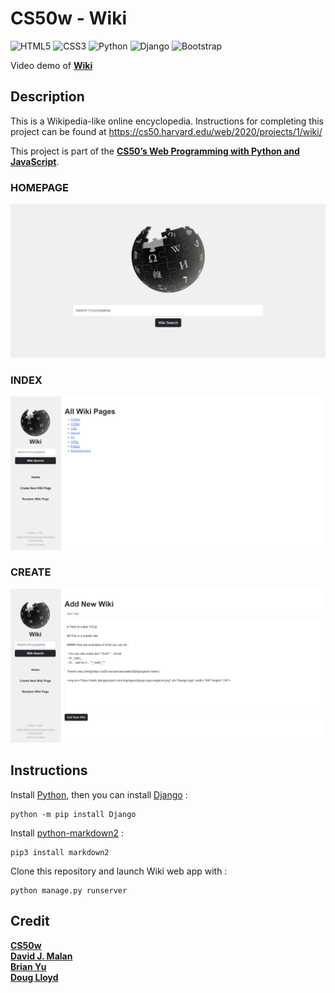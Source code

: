 # CS50w - Wiki

![HTML5](https://img.shields.io/badge/html5-%23E34F26.svg?style=for-the-badge&logo=html5&logoColor=white)
![CSS3](https://img.shields.io/badge/css3-%231572B6.svg?style=for-the-badge&logo=css3&logoColor=white)
![Python](https://img.shields.io/badge/python-3670A0?style=for-the-badge&logo=python&logoColor=ffdd54)
![Django](https://img.shields.io/badge/django-%23092E20.svg?style=for-the-badge&logo=django&logoColor=white)
![Bootstrap](https://img.shields.io/badge/bootstrap-%238511FA.svg?style=for-the-badge&logo=bootstrap&logoColor=white)

Video demo of **[Wiki](https://www.youtube.com/watch?v=r_xjyXFOg5k)**

## Description

This is a Wikipedia-like online encyclopedia. Instructions for completing this project can be found at https://cs50.harvard.edu/web/2020/projects/1/wiki/

This project is part of the **[CS50’s Web Programming with Python and JavaScript](https://cs50.harvard.edu/web/2020/)**.

### HOMEPAGE

<p align="center">
  <img src="./encyclopedia/static/encyclopedia/images/homepage.png">
</p>

### INDEX

<p align="center">
  <img src="./encyclopedia/static/encyclopedia/images/index.png">
</p>

### CREATE

<p align="center">
  <img src="./encyclopedia/static/encyclopedia/images/create.png">
</p>

## Instructions

Install [Python](https://www.python.org/downloads/), then you can install [Django](https://docs.djangoproject.com/en/4.2/topics/install/) :

```
python -m pip install Django
```

Install [python-markdown2](https://github.com/trentm/python-markdown2) :

```
pip3 install markdown2
```

Clone this repository and launch Wiki web app with :

```
python manage.py runserver
```

## Credit

**[CS50w](https://pll.harvard.edu/course/cs50s-web-programming-python-and-javascript)**<br>
**[David J. Malan](https://cs.harvard.edu/malan/)**<br>
**[Brian Yu](https://brianyu.me/)**<br>
**[Doug Lloyd](https://hls.harvard.edu/doug-lloyd/)**<br>
